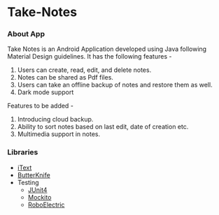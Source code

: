 # Take-Notes
### About App
Take Notes is an Android Application developed using Java following Material Design guidelines. It has the following features - 
1) Users can create, read, edit, and delete notes.
2) Notes can be shared as Pdf files.
3) Users can take an offline backup of notes and restore them as well.
4) Dark mode support

Features to be added - 
1) Introducing cloud backup.
2) Ability to sort notes based on last edit, date of creation etc.
3) Multimedia support in notes.

### Libraries
*  [iText](https://github.com/itext/itextpdf) 
*  [ButterKnife](https://github.com/JakeWharton/butterknife)
*  Testing
   * [JUnit4](https://github.com/junit-team/junit4)
   * [Mockito](https://github.com/mockito/mockito)
   * [RoboElectric](https://github.com/robolectric/robolectric)
